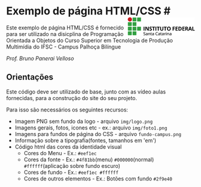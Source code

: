 # Exemplo de página HTML/CSS # <img align="right" height="48" src="https://github.com/bpvifsc/template-html-basico/blob/master/img/logo.png" >



Este exemplo de página HTML/CSS é fornecido para ser utilizado na disicplina de 
Programação Orientada a Objetos do Curso Superior em Tecnologia de Produção Multimídia
do IFSC - Campus Palhoça Bilíngue

*Prof. Bruno Panerai Velloso*


## Orientações ##

Este código deve ser utilizado de base, junto com as vídeo aulas fornecidas, para a construção
do site do seu projeto.

Para isso são necessários os seguintes recursos:

- Imagem PNG sem fundo da logo - arquivo `img/logo.png`
- Imagens gerais, fotos, icones etc - ex.: arquivo `img/foto1.png`
- Imagens para fundos de página do CSS - arquivo `fundo-campus.png`
- Informação sobre a tipografia(fontes, tamanhos em 'em')
- Código html das cores da identidade visual
    - Cores do Menu - Ex.: `#eef1ec`
    - Cores da fonte - Ex.: `#4f81bb`(menu) `#000000`(normal) `#ffffff`(aplicação sobre fundo escuro)
    - Cores de fundo - Ex.: `#eef1ec #ffffff`
    - Cores de outros elementos - Ex.: Botões com fundo `#2f9e40`





